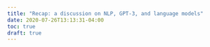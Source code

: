 ```yaml
---
title: "Recap: a discussion on NLP, GPT-3, and language models"
date: 2020-07-26T13:13:31-04:00
toc: true
draft: true
---
```


